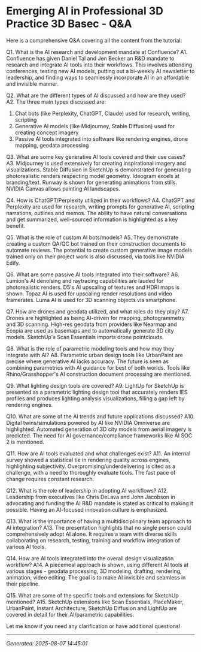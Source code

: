 # Emerging AI in Professional 3D Practice   3D Basec - Q&A

Here is a comprehensive Q&A covering all the content from the tutorial:

Q1. What is the AI research and development mandate at Confluence?
A1. Confluence has given Daniel Tal and Jen Becker an R&D mandate to research and integrate AI tools into their workflows. This involves attending conferences, testing new AI models, putting out a bi-weekly AI newsletter to leadership, and finding ways to seamlessly incorporate AI in an affordable and invisible manner.

Q2. What are the different types of AI discussed and how are they used?
A2. The three main types discussed are:
1) Chat bots (like Perplexity, ChatGPT, Claude) used for research, writing, scripting
2) Generative AI models (like Midjourney, Stable Diffusion) used for creating concept imagery
3) Passive AI tools integrated into software like rendering engines, drone mapping, geodata processing

Q3. What are some key generative AI tools covered and their use cases?
A3. Midjourney is used extensively for creating inspirational imagery and visualizations. Stable Diffusion in SketchUp is demonstrated for generating photorealistic renders respecting model geometry. Ideogram excels at branding/text. Runway is shown for generating animations from stills. NVIDIA Canvas allows painting AI landscapes.

Q4. How is ChatGPT/Perplexity utilized in their workflows?
A4. ChatGPT and Perplexity are used for research, writing prompts for generative AI, scripting narrations, outlines and memos. The ability to have natural conversations and get summarized, well-sourced information is highlighted as a key benefit.

Q5. What is the role of custom AI bots/models?
A5. They demonstrate creating a custom QA/QC bot trained on their construction documents to automate reviews. The potential to create custom generative image models trained only on their project work is also discussed, via tools like NVIDIA Edify.

Q6. What are some passive AI tools integrated into their software?
A6. Lumion's AI denoising and raytracing capabilities are lauded for photorealistic renders. D5's AI upscaling of textures and HDRI maps is shown. Topaz AI is used for upscaling render resolutions and video framerates. Luma AI is used for 3D scanning objects via smartphone.

Q7. How are drones and geodata utilized, and what roles do they play?
A7. Drones are highlighted as being AI-driven for mapping, photogrammetry and 3D scanning. High-res geodata from providers like Nearmap and Ecopia are used as basemaps and to automatically generate 3D city models. SketchUp's Scan Essentials imports drone pointclouds.

Q8. What is the role of parametric modeling tools and how may they integrate with AI?
A8. Parametric urban design tools like UrbanPaint are precise where generative AI lacks accuracy. The future is seen as combining parametrics with AI guidance for best of both worlds. Tools like Rhino/Grasshopper's AI construction document processing are mentioned.

Q9. What lighting design tools are covered?
A9. LightUp for SketchUp is presented as a parametric lighting design tool that accurately renders IES profiles and produces lighting analysis visualizations, filling a gap left by rendering engines.

Q10. What are some of the AI trends and future applications discussed?
A10. Digital twins/simulations powered by AI like NVIDIA Omniverse are highlighted. Automated generation of 3D city models from aerial imagery is predicted. The need for AI governance/compliance frameworks like AI SOC 2 is mentioned.

Q11. How are AI tools evaluated and what challenges exist?
A11. An internal survey showed a statistical tie in rendering quality across engines, highlighting subjectivity. Overpromising/underdelivering is cited as a challenge, with a need to thoroughly evaluate tools. The fast pace of change requires constant research.

Q12. What is the role of leadership in adopting AI workflows?
A12. Leadership from executives like Chris DeLava and John Jacobson in advocating and funding the AI R&D mandate is stated as critical to making it possible. Having an AI-focused innovation culture is emphasized.

Q13. What is the importance of having a multidisciplinary team approach to AI integration?
A13. The presentation highlights that no single person could comprehensively adopt AI alone. It requires a team with diverse skills collaborating on research, testing, training and workflow integration of various AI tools.

Q14. How are AI tools integrated into the overall design visualization workflow?
A14. A piecemeal approach is shown, using different AI tools at various stages - geodata processing, 3D modeling, drafting, rendering, animation, video editing. The goal is to make AI invisible and seamless in their pipeline.

Q15. What are some of the specific tools and extensions for SketchUp mentioned?
A15. SketchUp extensions like Scan Essentials, PlaceMaker, UrbanPaint, Instant Architecture, SketchUp Diffusion and LightUp are covered in detail for their AI/parametric capabilities.

Let me know if you need any clarification or have additional questions!

---
*Generated: 2025-08-07 14:45:01*
